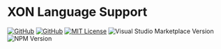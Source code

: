 # XON Language Support

[![GitHub](https://img.shields.io/badge/GitHub-CORE-blue)](https://github.com/xon-lang/xon/tree/main/projects/core)
[![GitHub](https://img.shields.io/badge/GitHub-VSCODE-blue)](https://github.com/xon-lang/xon/tree/main/projects/vscode)
[![MIT License](https://img.shields.io/badge/License-MIT-blue)](https://github.com/xon-lang/xon/blob/main/LICENSE)
![Visual Studio Marketplace Version](https://img.shields.io/visual-studio-marketplace/v/nizami.xon?label=vscode&color=green)
![NPM Version](https://img.shields.io/npm/v/%40xon%2Fcore?color=green)

<!-- ## Features

- Syntax highlighting
- Code formatting -->
